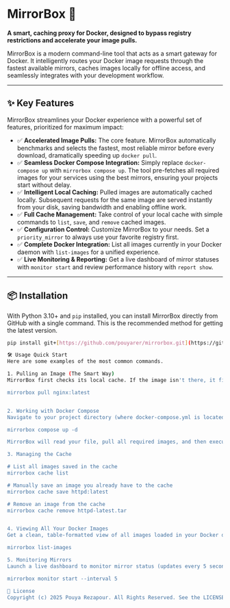 # MirrorBox 🚀

**A smart, caching proxy for Docker, designed to bypass registry restrictions and accelerate your image pulls.**

MirrorBox is a modern command-line tool that acts as a smart gateway for Docker. It intelligently routes your Docker image requests through the fastest available mirrors, caches images locally for offline access, and seamlessly integrates with your development workflow.

---

## ✨ Key Features

MirrorBox streamlines your Docker experience with a powerful set of features, prioritized for maximum impact:

- ✅ **Accelerated Image Pulls:** The core feature. MirrorBox automatically benchmarks and selects the fastest, most reliable mirror before every download, dramatically speeding up `docker pull`.
- ✅ **Seamless Docker Compose Integration:** Simply replace `docker-compose up` with `mirrorbox compose up`. The tool pre-fetches all required images for your services using the best mirrors, ensuring your projects start without delay.
- ✅ **Intelligent Local Caching:** Pulled images are automatically cached locally. Subsequent requests for the same image are served instantly from your disk, saving bandwidth and enabling offline work.
- ✅ **Full Cache Management:** Take control of your local cache with simple commands to `list`, `save`, and `remove` cached images.
- ✅ **Configuration Control:** Customize MirrorBox to your needs. Set a `priority_mirror` to always use your favorite registry first.
- ✅ **Complete Docker Integration:** List all images currently in your Docker daemon with `list-images` for a unified experience.
- ✅ **Live Monitoring & Reporting:** Get a live dashboard of mirror statuses with `monitor start` and review performance history with `report show`.

---

## 📦 Installation

With Python 3.10+ and `pip` installed, you can install MirrorBox directly from GitHub with a single command. This is the recommended method for getting the latest version.

```bash
pip install git+[https://github.com/pouyarer/mirrorbox.git](https://github.com/pouyarer/mirrorbox.git)

🛠️ Usage Quick Start
Here are some examples of the most common commands.

1. Pulling an Image (The Smart Way)
MirrorBox first checks its local cache. If the image isn't there, it finds the best mirror, pulls the image, re-tags it, and saves it to the cache for next time.

mirrorbox pull nginx:latest


2. Working with Docker Compose
Navigate to your project directory (where docker-compose.yml is located) and run:

mirrorbox compose up -d

MirrorBox will read your file, pull all required images, and then execute docker compose up -d.

3. Managing the Cache

# List all images saved in the cache
mirrorbox cache list

# Manually save an image you already have to the cache
mirrorbox cache save httpd:latest

# Remove an image from the cache
mirrorbox cache remove httpd-latest.tar


4. Viewing All Your Docker Images
Get a clean, table-formatted view of all images loaded in your Docker daemon.

mirrorbox list-images

5. Monitoring Mirrors
Launch a live dashboard to monitor mirror status (updates every 5 seconds by default).

mirrorbox monitor start --interval 5

📄 License
Copyright (c) 2025 Pouya Rezapour. All Rights Reserved. See the LICENSE file for more details.

